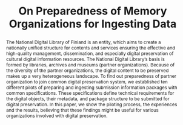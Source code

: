 ---
abstract: The National Digital Library of Finland is an entity, which aims to create
  a nationally unified structure for contents and services ensuring the effective
  and high-quality management, dissemination, and especially digital preservation
  of cultural digital information resources. The National Digital Library’s basis
  is formed by libraries, archives and museums (partner organizations). Because of
  the diversity of the partner organizations, the digital content to be preserved
  makes up a very heterogeneous landscape. To find out preparedness of partner organization
  to join common digital preservation system, we established ten different pilots
  of preparing and ingesting submission information packages with common specifications.
  These specifications define technical requirements for the digital objects, their
  metadata, and package structure to be submitted for digital preservation. In this
  paper, we show the piloting process, the experiences and the results, believing
  that these findings might be useful for various organizations involved with digital
  preservation.
creators:
- Juha Lehtonen
- Heikki Helin
- Kimmo Koivunen
- Kuisma Lehtonen
date: null
document_url: https://services.phaidra.univie.ac.at/api/object/o:378049/download
grand_parent: iPRES
institutions: []
keywords:
- digital preservation
- designated community
- submission information package
- metadata
- lisbon
landing_page_url: https://phaidra.univie.ac.at/o:378049
language: eng
layout: publication
license: CC BY-SA 2.0 AT
notes_url: null
parent: iPRES 2013
publication_type: paper
size: 470164
slides_url: null
source_name: iPRES
stream_url: null
title: On Preparedness of Memory Organizations for Ingesting Data
year: 2013
---